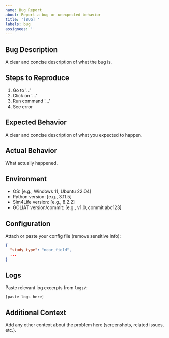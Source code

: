 ```yaml
---
name: Bug Report
about: Report a bug or unexpected behavior
title: '[BUG] '
labels: bug
assignees: ''
---
```


## Bug Description
A clear and concise description of what the bug is.

## Steps to Reproduce
1. Go to '...'
2. Click on '...'
3. Run command '...'
4. See error

## Expected Behavior
A clear and concise description of what you expected to happen.

## Actual Behavior
What actually happened.

## Environment
- OS: [e.g., Windows 11, Ubuntu 22.04]
- Python version: [e.g., 3.11.5]
- Sim4Life version: [e.g., 8.2.2]
- GOLIAT version/commit: [e.g., v1.0, commit abc123]

## Configuration
Attach or paste your config file (remove sensitive info):
```json
{
  "study_type": "near_field",
  ...
}
```

## Logs
Paste relevant log excerpts from `logs/`:
```
[paste logs here]
```

## Additional Context
Add any other context about the problem here (screenshots, related issues, etc.).
